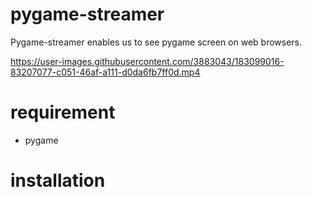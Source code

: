 # pygame-streamer
Pygame-streamer enables us to see pygame screen on web browsers.


https://user-images.githubusercontent.com/3883043/183099016-83207077-c051-46af-a111-d0da6fb7ff0d.mp4



# requirement
- pygame

# installation 

